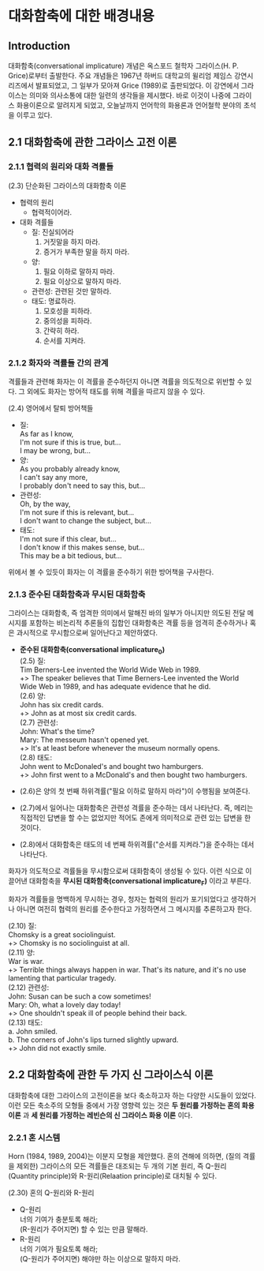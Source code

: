 # 대화함축에 대한 배경내용

## Introduction
대화함축(conversational implicature) 개념은 옥스포드 철학자 그라이스(H. P. Grice)로부터 출발한다. 주요 개념들은 1967년 하버드 대학교의 윌리엄 제임스 강연시리즈에서 발표되었고, 그 일부가 모아져 Grice (1989)로 출판되었다. 이 강연에서 그라이스는 의미와 의사소통에 대한 일련의 생각들을 제시했다. 바로 이것이 나중에 그라이스 화용이론으로 알려지게 되었고, 오늘날까지 언어학의 화용론과 언어철학 분야의 초석을 이루고 있다.

## 2.1 대화함축에 관한 그라이스 고전 이론
### 2.1.1 협력의 원리와 대화 격률들
(2.3) 단순화된 그라이스의 대화함축 이론
  * 협력의 원리
    * 협력적이어라.
  * 대화 격률들
    * 질: 진실되어라
      1. 거짓말을 하지 마라.
      2. 증거가 부족한 말을 하지 마라.
    * 양:
      1. 필요 이하로 말하지 마라.
      2. 필요 이상으로 말하지 마라.
    * 관련성: 관련된 것만 말하라.
    * 태도: 명료하라.
      1. 모호성을 피하라.
      2. 중의성을 피하라.
      3. 간략히 하라.
      4. 순서를 지켜라.

### 2.1.2 화자와 격률들 간의 관계
격률들과 관련해 화자는 이 격률을 준수하던지 아니면 격률을 의도적으로 위반할 수 있다. 그 외에도 화자는 방어적 태도를 위해 격률을 따르지 않을 수 있다.

(2.4) 영어에서 탈퇴 방어책들
  * 질:<br/>
    As far as I know, <br/>
    I'm not sure if this is true, but... <br/>
    I may be wrong, but... <br/>
  * 양:<br/>
    As you probably already know, <br/>
    I can't say any more, <br/>
    I probably don't need to say this, but... <br/>
  * 관련성:<br/>
    Oh, by the way, <br/>
    I'm not sure if this is relevant, but... <br/>
    I don't want to change the subject, but... <br/>
  * 태도:<br/>
    I'm not sure if this clear, but... <br/>
    I don't know if this makes sense, but... <br/>
    This may be a bit tedious, but... <br/>

위에서 볼 수 있듯이 화자는 이 격률을 준수하기 위한 방어책을 구사한다.

### 2.1.3 준수된 대화함축과 무시된 대화함축
그라이스는 대화함축, 즉 엄격한 의미에서 말해진 바의 일부가 아니지만 의도된 전달 메시지를 포함하는 비논리적 추론들의 집합인 대화함축은 격률 등을 엄격히 준수하거나 혹은 과시적으로 무시함으로써 일어난다고 제안하였다.

* **준수된 대화함축(conversational implicature<sub>0</sub>)**<br/>
(2.5) 질:<br/>
  Tim Berners-Lee invented the World Wide Web in 1989.<br/>
  +> The speaker believes that Time Berners-Lee invented the World Wide Web in 1989, and has adequate evidence that he did.<br/>
(2.6) 양:<br/>
  John has six credit cards.<br/>
  +> John as at most six credit cards.<br/>
(2.7) 관련성:<br/>
  John: What's the time?<br/>
  Mary: The messeum hasn't opened yet.<br/>
  +> It's at least before whenever the museum normally opens.<br/>
(2.8) 태도:<br/>
  John went to McDonaled's and bought two hamburgers.<br/>
  +> John first went to a McDonald's and then bought two hamburgers.<br/>

* (2.6)은 양의 첫 번째 하위격률("필요 이하로 말하지 마라")이 수행됨을 보여준다.
* (2.7)에서 일어나는 대화함축은 관련성 격률을 준수하는 데서 나타난다. 즉, 메리는 직접적인 답변을 할 수는 없었지만 적어도 존에게 의미적으로 관련 있는 답변을 한 것이다.
* (2.8)에서 대화함축은 태도의 네 번째 하위격률("순서를 지켜라.")을 준수하는 데서 나타난다.

화자가 의도적으로 격률들을 무시함으로써 대화함축이 생성될 수 있다. 이런 식으로 이끌어낸 대화함축을 **무시된 대화함축(conversational implicature<sub>F</sub>)** 이라고 부른다.

화자가 격률들을 명백하게 무시하는 경우, 청자는 협력의 원리가 포기되었다고 생각하거나 아니면 여전히 협력의 원리를 준수한다고 가정하면서 그 메시지를 추론하고자 한다.

(2.10) 질:<br/>
  Chomsky is a great sociolinguist.<br/>
  +> Chomsky is no sociolinguist at all.<br/>
(2.11) 양:<br/>
  War is war.<br/>
  +> Terrible things always happen in war. That's its nature, and it's no use lamenting that particular tragedy.<br/>
(2.12) 관련성:<br/>
  John: Susan can be such a cow sometimes!<br/>
  Mary: Oh, what a lovely day today!<br/>
  +> One shouldn't speak ill of people behind their back.<br/>
(2.13) 태도:<br/>
  a. John smiled.<br/>
  b. The corners of John's lips turned slightly upward.<br/>
  +> John did not exactly smile.<br/>

## 2.2 대화함축에 관한 두 가지 신 그라이스식 이론
대화함축에 대한 그라이스의 고전이론을 보다 축소하고자 하는 다양한 시도들이 있었다. 이런 모든 축소주의 모형들 중에서 가장 영향력 있는 것은 **두 원리를 가정하는 혼의 화용 이론** 과 **세 원리를 가정하는 레빈슨의 신 그라이스 화용 이론** 이다.

### 2.2.1 혼 시스템
Horn (1984, 1989, 2004)는 이분지 모형을 제안했다. 혼의 견해에 의하면, (질의 격률을 제외한) 그라이스의 모든 격률들은 대조되는 두 개의 기본 원리, 즉 Q-원리(Quantity principle)와 R-원리(Relaation principle)로 대치될 수 있다.

(2.30) 혼의 Q-원리와 R-원리<br/>
* Q-원리<br/>
  너의 기여가 충분토록 해라;<br/>(R-원리가 주어지면) 할 수 있는 만큼 말해라.
* R-원리<br/>
  너의 기여가 필요토록 해라;<br/>(Q-원리가 주어지면) 해야만 하는 이상으로 말하지 마라.
